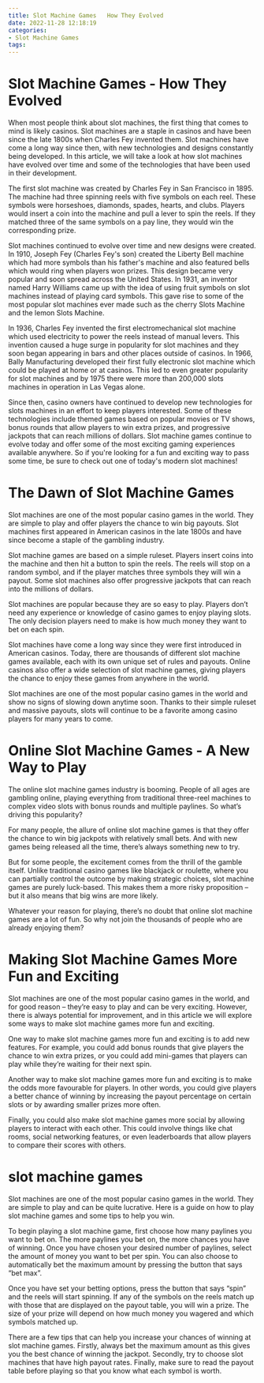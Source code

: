 ```yaml
---
title: Slot Machine Games   How They Evolved 
date: 2022-11-28 12:18:19
categories:
- Slot Machine Games
tags:
---
```



#  Slot Machine Games - How They Evolved 

When most people think about slot machines, the first thing that comes to mind is likely casinos. Slot machines are a staple in casinos and have been since the late 1800s when Charles Fey invented them. Slot machines have come a long way since then, with new technologies and designs constantly being developed. In this article, we will take a look at how slot machines have evolved over time and some of the technologies that have been used in their development.

The first slot machine was created by Charles Fey in San Francisco in 1895. The machine had three spinning reels with five symbols on each reel. These symbols were horseshoes, diamonds, spades, hearts, and clubs. Players would insert a coin into the machine and pull a lever to spin the reels. If they matched three of the same symbols on a pay line, they would win the corresponding prize.

Slot machines continued to evolve over time and new designs were created. In 1910, Joseph Fey (Charles Fey's son) created the Liberty Bell machine which had more symbols than his father's machine and also featured bells which would ring when players won prizes. This design became very popular and soon spread across the United States. In 1931, an inventor named Harry Williams came up with the idea of using fruit symbols on slot machines instead of playing card symbols. This gave rise to some of the most popular slot machines ever made such as the cherry Slots Machine and the lemon Slots Machine.

In 1936, Charles Fey invented the first electromechanical slot machine which used electricity to power the reels instead of manual levers. This invention caused a huge surge in popularity for slot machines and they soon began appearing in bars and other places outside of casinos. In 1966, Bally Manufacturing developed their first fully electronic slot machine which could be played at home or at casinos. This led to even greater popularity for slot machines and by 1975 there were more than 200,000 slots machines in operation in Las Vegas alone.

Since then, casino owners have continued to develop new technologies for slots machines in an effort to keep players interested. Some of these technologies include themed games based on popular movies or TV shows, bonus rounds that allow players to win extra prizes, and progressive jackpots that can reach millions of dollars. Slot machine games continue to evolve today and offer some of the most exciting gaming experiences available anywhere. So if you're looking for a fun and exciting way to pass some time, be sure to check out one of today's modern slot machines!

#  The Dawn of Slot Machine Games 

Slot machines are one of the most popular casino games in the world. They are simple to play and offer players the chance to win big payouts. Slot machines first appeared in American casinos in the late 1800s and have since become a staple of the gambling industry.

Slot machine games are based on a simple ruleset. Players insert coins into the machine and then hit a button to spin the reels. The reels will stop on a random symbol, and if the player matches three symbols they will win a payout. Some slot machines also offer progressive jackpots that can reach into the millions of dollars.

Slot machines are popular because they are so easy to play. Players don’t need any experience or knowledge of casino games to enjoy playing slots. The only decision players need to make is how much money they want to bet on each spin.

Slot machines have come a long way since they were first introduced in American casinos. Today, there are thousands of different slot machine games available, each with its own unique set of rules and payouts. Online casinos also offer a wide selection of slot machine games, giving players the chance to enjoy these games from anywhere in the world.

Slot machines are one of the most popular casino games in the world and show no signs of slowing down anytime soon. Thanks to their simple ruleset and massive payouts, slots will continue to be a favorite among casino players for many years to come.

#  Online Slot Machine Games - A New Way to Play 

The online slot machine games industry is booming. People of all ages are gambling online, playing everything from traditional three-reel machines to complex video slots with bonus rounds and multiple paylines. So what’s driving this popularity?

For many people, the allure of online slot machine games is that they offer the chance to win big jackpots with relatively small bets. And with new games being released all the time, there’s always something new to try.

But for some people, the excitement comes from the thrill of the gamble itself. Unlike traditional casino games like blackjack or roulette, where you can partially control the outcome by making strategic choices, slot machine games are purely luck-based. This makes them a more risky proposition – but it also means that big wins are more likely.

Whatever your reason for playing, there’s no doubt that online slot machine games are a lot of fun. So why not join the thousands of people who are already enjoying them?

#  Making Slot Machine Games More Fun and Exciting 

Slot machines are one of the most popular casino games in the world, and for good reason – they’re easy to play and can be very exciting. However, there is always potential for improvement, and in this article we will explore some ways to make slot machine games more fun and exciting.

One way to make slot machine games more fun and exciting is to add new features. For example, you could add bonus rounds that give players the chance to win extra prizes, or you could add mini-games that players can play while they’re waiting for their next spin.

Another way to make slot machine games more fun and exciting is to make the odds more favourable for players. In other words, you could give players a better chance of winning by increasing the payout percentage on certain slots or by awarding smaller prizes more often.

Finally, you could also make slot machine games more social by allowing players to interact with each other. This could involve things like chat rooms, social networking features, or even leaderboards that allow players to compare their scores with others.

#  slot machine games

Slot machines are one of the most popular casino games in the world. They are simple to play and can be quite lucrative. Here is a guide on how to play slot machine games and some tips to help you win.

To begin playing a slot machine game, first choose how many paylines you want to bet on. The more paylines you bet on, the more chances you have of winning. Once you have chosen your desired number of paylines, select the amount of money you want to bet per spin. You can also choose to automatically bet the maximum amount by pressing the button that says “bet max”.

Once you have set your betting options, press the button that says “spin” and the reels will start spinning. If any of the symbols on the reels match up with those that are displayed on the payout table, you will win a prize. The size of your prize will depend on how much money you wagered and which symbols matched up.

There are a few tips that can help you increase your chances of winning at slot machine games. Firstly, always bet the maximum amount as this gives you the best chance of winning the jackpot. Secondly, try to choose slot machines that have high payout rates. Finally, make sure to read the payout table before playing so that you know what each symbol is worth.